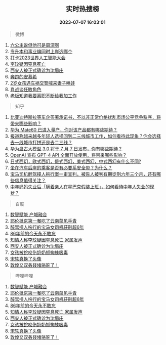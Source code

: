 <div align="center"><h2>实时热搜榜</h2><h4>2023-07-07 16:03:01</h4></div>

> 微博  

1. [六公主说但他可是周深啊](https://s.weibo.com/weibo?q=%23%E5%85%AD%E5%85%AC%E4%B8%BB%E8%AF%B4%E4%BD%86%E4%BB%96%E5%8F%AF%E6%98%AF%E5%91%A8%E6%B7%B1%E5%95%8A%23&t=31&band_rank=1&Refer=top)<br />
2. [专升本和事业编同时上岸选哪个](https://s.weibo.com/weibo?q=%23%E4%B8%93%E5%8D%87%E6%9C%AC%E5%92%8C%E4%BA%8B%E4%B8%9A%E7%BC%96%E5%90%8C%E6%97%B6%E4%B8%8A%E5%B2%B8%E9%80%89%E5%93%AA%E4%B8%AA%23&t=31&band_rank=2&Refer=top)<br />
3. [打卡2023世界人工智能大会](https://s.weibo.com/weibo?q=%23%E6%89%93%E5%8D%A12023%E4%B8%96%E7%95%8C%E4%BA%BA%E5%B7%A5%E6%99%BA%E8%83%BD%E5%A4%A7%E4%BC%9A%23&t=31&band_rank=3&Refer=top)<br />
4. [李玟疑因窒息死亡](https://s.weibo.com/weibo?q=%23%E6%9D%8E%E7%8E%9F%E7%96%91%E5%9B%A0%E7%AA%92%E6%81%AF%E6%AD%BB%E4%BA%A1%23&t=31&band_rank=4&Refer=top)<br />
5. [西安人被正式确诊为沈眉庄](https://s.weibo.com/weibo?q=%23%E8%A5%BF%E5%AE%89%E4%BA%BA%E8%A2%AB%E6%AD%A3%E5%BC%8F%E7%A1%AE%E8%AF%8A%E4%B8%BA%E6%B2%88%E7%9C%89%E5%BA%84%23&t=31&band_rank=5&Refer=top)<br />
6. [奔跑的安慕希](https://s.weibo.com/weibo?q=%E5%A5%94%E8%B7%91%E7%9A%84%E5%AE%89%E6%85%95%E5%B8%8C&t=31&band_rank=6&Refer=top)<br />
7. [2岁女孩遇车祸交警喊来妻子哄娃](https://s.weibo.com/weibo?q=%232%E5%B2%81%E5%A5%B3%E5%AD%A9%E9%81%87%E8%BD%A6%E7%A5%B8%E4%BA%A4%E8%AD%A6%E5%96%8A%E6%9D%A5%E5%A6%BB%E5%AD%90%E5%93%84%E5%A8%83%23&t=31&band_rank=7&Refer=top)<br />
8. [肖战谈任敏角色](https://s.weibo.com/weibo?q=%23%E8%82%96%E6%88%98%E8%B0%88%E4%BB%BB%E6%95%8F%E8%A7%92%E8%89%B2%23&t=31&band_rank=8&Refer=top)<br />
9. [老板知道我要离职不断给我加工作](https://s.weibo.com/weibo?q=%23%E8%80%81%E6%9D%BF%E7%9F%A5%E9%81%93%E6%88%91%E8%A6%81%E7%A6%BB%E8%81%8C%E4%B8%8D%E6%96%AD%E7%BB%99%E6%88%91%E5%8A%A0%E5%B7%A5%E4%BD%9C%23&t=31&band_rank=9&Refer=top)<br />

> 知乎  

1. [比亚迪特斯拉等车企签署承诺书，不以非正常价格扰乱市场公平竞争秩序，将带来哪些影响？](https://www.zhihu.com/question/610644843)<br />
2. [华为 Mate60 已进入量产，你对该产品都有哪些期待？](https://www.zhihu.com/question/609780307)<br />
3. [报道称越来越多年轻人选择回到二三线城市工作，如何看待此现象？你会选择去一线城市打拼还是去二三线？](https://www.zhihu.com/question/610805619)<br />
4. [华为盘古大模型 3.0 将于 7 月 7 日发布，你有哪些期待？](https://www.zhihu.com/question/610687465)<br />
5. [OpenAI 宣布 GPT-4 API 全面开放使用，将带来哪些影响？](https://www.zhihu.com/question/610804494)<br />
6. [日式西幻，欧式西幻，俄式西幻，美式西幻，中式西幻有什么不同?](https://www.zhihu.com/question/553760574)<br />
7. [坐在汽车后座的乘客是否有必要系安全带？为什么？](https://www.zhihu.com/question/27909668)<br />
8. [宝马司机醉驾撞人拖行案一审宣判，被告人被判有期徒刑六年三个月，还有哪些信息值得关注？](https://www.zhihu.com/question/610819210)<br />
9. [中年妈妈失业后「瞒着亲人在星巴克假装上班」，如何看待中年人失业的现状？](https://www.zhihu.com/question/610628297)<br />

> 百度  

1. [数智赋能 产城融合](https://www.baidu.com/s?wd=%E6%95%B0%E6%99%BA%E8%B5%8B%E8%83%BD+%E4%BA%A7%E5%9F%8E%E8%9E%8D%E5%90%88&sa=fyb_news&rsv_dl=fyb_news)<br />
2. [耶伦抵京第一餐吃了云南菜见手青](https://www.baidu.com/s?wd=%E8%80%B6%E4%BC%A6%E6%8A%B5%E4%BA%AC%E7%AC%AC%E4%B8%80%E9%A4%90%E5%90%83%E4%BA%86%E4%BA%91%E5%8D%97%E8%8F%9C%E8%A7%81%E6%89%8B%E9%9D%92&sa=fyb_news&rsv_dl=fyb_news)<br />
3. [醉驾撞人拖行的宝马女司机获刑超6年](https://www.baidu.com/s?wd=%E9%86%89%E9%A9%BE%E6%92%9E%E4%BA%BA%E6%8B%96%E8%A1%8C%E7%9A%84%E5%AE%9D%E9%A9%AC%E5%A5%B3%E5%8F%B8%E6%9C%BA%E8%8E%B7%E5%88%91%E8%B6%856%E5%B9%B4&sa=fyb_news&rsv_dl=fyb_news)<br />
4. [86年前的今天永不敢忘](https://www.baidu.com/s?wd=86%E5%B9%B4%E5%89%8D%E7%9A%84%E4%BB%8A%E5%A4%A9%E6%B0%B8%E4%B8%8D%E6%95%A2%E5%BF%98&sa=fyb_news&rsv_dl=fyb_news)<br />
5. [知情人称李玟疑因窒息死亡 家属发声](https://www.baidu.com/s?wd=%E7%9F%A5%E6%83%85%E4%BA%BA%E7%A7%B0%E6%9D%8E%E7%8E%9F%E7%96%91%E5%9B%A0%E7%AA%92%E6%81%AF%E6%AD%BB%E4%BA%A1+%E5%AE%B6%E5%B1%9E%E5%8F%91%E5%A3%B0&sa=fyb_news&rsv_dl=fyb_news)<br />
6. [西安人被正式确诊为沈眉庄](https://www.baidu.com/s?wd=%E8%A5%BF%E5%AE%89%E4%BA%BA%E8%A2%AB%E6%AD%A3%E5%BC%8F%E7%A1%AE%E8%AF%8A%E4%B8%BA%E6%B2%88%E7%9C%89%E5%BA%84&sa=fyb_news&rsv_dl=fyb_news)<br />
7. [女孩被蛇咬伤奶奶抓蜘蛛吸毒](https://www.baidu.com/s?wd=%E5%A5%B3%E5%AD%A9%E8%A2%AB%E8%9B%87%E5%92%AC%E4%BC%A4%E5%A5%B6%E5%A5%B6%E6%8A%93%E8%9C%98%E8%9B%9B%E5%90%B8%E6%AF%92&sa=fyb_news&rsv_dl=fyb_news)<br />
8. [宋轶真换了头像](https://www.baidu.com/s?wd=%E5%AE%8B%E8%BD%B6%E7%9C%9F%E6%8D%A2%E4%BA%86%E5%A4%B4%E5%83%8F&sa=fyb_news&rsv_dl=fyb_news)<br />
9. [敦煌又双叒叕堵骆驼了！](https://www.baidu.com/s?wd=%E6%95%A6%E7%85%8C%E5%8F%88%E5%8F%8C%E5%8F%92%E5%8F%95%E5%A0%B5%E9%AA%86%E9%A9%BC%E4%BA%86%EF%BC%81&sa=fyb_news&rsv_dl=fyb_news)<br />

> 哔哩哔哩  

1. [数智赋能 产城融合](https://www.baidu.com/s?wd=%E6%95%B0%E6%99%BA%E8%B5%8B%E8%83%BD+%E4%BA%A7%E5%9F%8E%E8%9E%8D%E5%90%88&sa=fyb_news&rsv_dl=fyb_news)<br />
2. [耶伦抵京第一餐吃了云南菜见手青](https://www.baidu.com/s?wd=%E8%80%B6%E4%BC%A6%E6%8A%B5%E4%BA%AC%E7%AC%AC%E4%B8%80%E9%A4%90%E5%90%83%E4%BA%86%E4%BA%91%E5%8D%97%E8%8F%9C%E8%A7%81%E6%89%8B%E9%9D%92&sa=fyb_news&rsv_dl=fyb_news)<br />
3. [醉驾撞人拖行的宝马女司机获刑超6年](https://www.baidu.com/s?wd=%E9%86%89%E9%A9%BE%E6%92%9E%E4%BA%BA%E6%8B%96%E8%A1%8C%E7%9A%84%E5%AE%9D%E9%A9%AC%E5%A5%B3%E5%8F%B8%E6%9C%BA%E8%8E%B7%E5%88%91%E8%B6%856%E5%B9%B4&sa=fyb_news&rsv_dl=fyb_news)<br />
4. [86年前的今天永不敢忘](https://www.baidu.com/s?wd=86%E5%B9%B4%E5%89%8D%E7%9A%84%E4%BB%8A%E5%A4%A9%E6%B0%B8%E4%B8%8D%E6%95%A2%E5%BF%98&sa=fyb_news&rsv_dl=fyb_news)<br />
5. [知情人称李玟疑因窒息死亡 家属发声](https://www.baidu.com/s?wd=%E7%9F%A5%E6%83%85%E4%BA%BA%E7%A7%B0%E6%9D%8E%E7%8E%9F%E7%96%91%E5%9B%A0%E7%AA%92%E6%81%AF%E6%AD%BB%E4%BA%A1+%E5%AE%B6%E5%B1%9E%E5%8F%91%E5%A3%B0&sa=fyb_news&rsv_dl=fyb_news)<br />
6. [西安人被正式确诊为沈眉庄](https://www.baidu.com/s?wd=%E8%A5%BF%E5%AE%89%E4%BA%BA%E8%A2%AB%E6%AD%A3%E5%BC%8F%E7%A1%AE%E8%AF%8A%E4%B8%BA%E6%B2%88%E7%9C%89%E5%BA%84&sa=fyb_news&rsv_dl=fyb_news)<br />
7. [女孩被蛇咬伤奶奶抓蜘蛛吸毒](https://www.baidu.com/s?wd=%E5%A5%B3%E5%AD%A9%E8%A2%AB%E8%9B%87%E5%92%AC%E4%BC%A4%E5%A5%B6%E5%A5%B6%E6%8A%93%E8%9C%98%E8%9B%9B%E5%90%B8%E6%AF%92&sa=fyb_news&rsv_dl=fyb_news)<br />
8. [宋轶真换了头像](https://www.baidu.com/s?wd=%E5%AE%8B%E8%BD%B6%E7%9C%9F%E6%8D%A2%E4%BA%86%E5%A4%B4%E5%83%8F&sa=fyb_news&rsv_dl=fyb_news)<br />
9. [敦煌又双叒叕堵骆驼了！](https://www.baidu.com/s?wd=%E6%95%A6%E7%85%8C%E5%8F%88%E5%8F%8C%E5%8F%92%E5%8F%95%E5%A0%B5%E9%AA%86%E9%A9%BC%E4%BA%86%EF%BC%81&sa=fyb_news&rsv_dl=fyb_news)<br />
